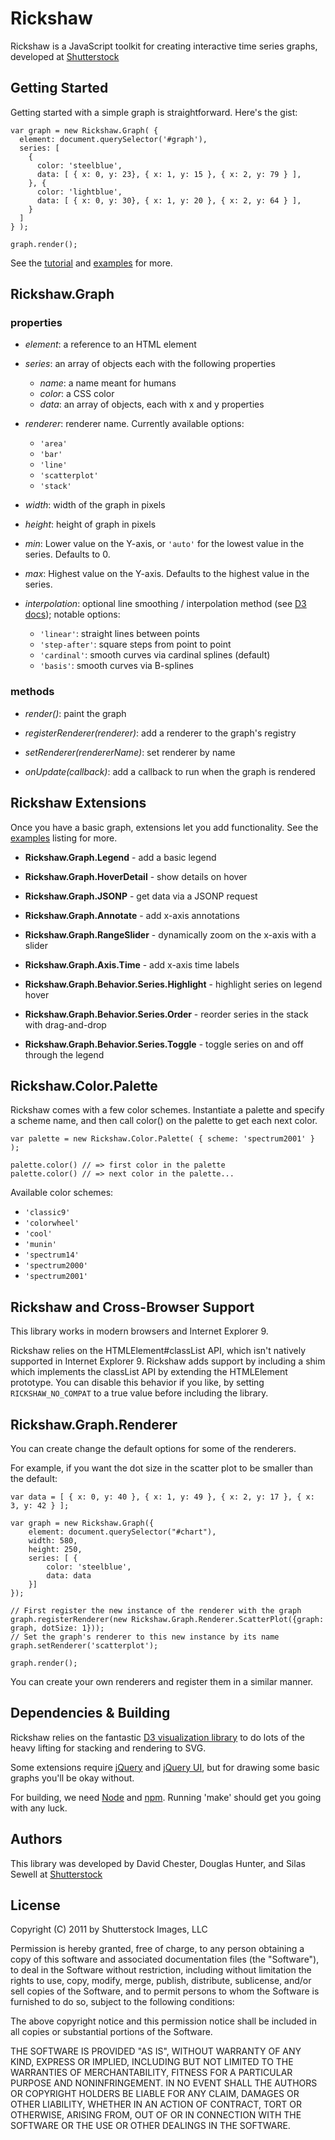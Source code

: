 # Rickshaw

Rickshaw is a JavaScript toolkit for creating interactive time series graphs, developed at [Shutterstock](http://www.shutterstock.com)

## Getting Started

Getting started with a simple graph is straightforward.  Here's the gist:

    var graph = new Rickshaw.Graph( {
      element: document.querySelector('#graph'),
      series: [
        {
          color: 'steelblue',
          data: [ { x: 0, y: 23}, { x: 1, y: 15 }, { x: 2, y: 79 } ],
        }, {
          color: 'lightblue',
          data: [ { x: 0, y: 30}, { x: 1, y: 20 }, { x: 2, y: 64 } ],
        }
      ]
    } );

    graph.render();

See the [tutorial](http://shutterstock.github.com/rickshaw/tutorial/introduction.html) and [examples](http://shutterstock.github.com/rickshaw/examples/) for more.

## Rickshaw.Graph 

### properties

* _element_: a reference to an HTML element

* _series_: an array of objects each with the following properties

  * _name_: a name meant for humans
  * _color_: a CSS color
  * _data_: an array of objects, each with x and y properties

* _renderer_: renderer name. Currently available options:
  
  * `'area'`
  * `'bar'`
  * `'line'`
  * `'scatterplot'`
  * `'stack'`

* _width_: width of the graph in pixels

* _height_: height of graph in pixels

* _min_: Lower value on the Y-axis, or `'auto'` for the lowest value in the series.  Defaults to 0.

* _max_: Highest value on the Y-axis.  Defaults to the highest value in the series.

* _interpolation_: optional line smoothing / interpolation method (see [D3 docs](https://github.com/mbostock/d3/wiki/SVG-Shapes#wiki-line_interpolate)); notable options:

  * `'linear'`: straight lines between points
  * `'step-after'`: square steps from point to point
  * `'cardinal'`: smooth curves via cardinal splines (default)
  * `'basis'`: smooth curves via B-splines

### methods

* _render()_: paint the graph

* _registerRenderer(renderer)_: add a renderer to the graph's registry

* _setRenderer(rendererName)_: set renderer by name

* _onUpdate(callback)_: add a callback to run when the graph is rendered


## Rickshaw Extensions

Once you have a basic graph, extensions let you add functionality.  See the [examples](http://shutterstock.github.com/rickshaw/examples/) listing for more.
 
* __Rickshaw.Graph.Legend__ - add a basic legend

* __Rickshaw.Graph.HoverDetail__ - show details on hover

* __Rickshaw.Graph.JSONP__ - get data via a JSONP request

* __Rickshaw.Graph.Annotate__ - add x-axis annotations

* __Rickshaw.Graph.RangeSlider__ - dynamically zoom on the x-axis with a slider

* __Rickshaw.Graph.Axis.Time__ - add x-axis time labels

* __Rickshaw.Graph.Behavior.Series.Highlight__ - highlight series on legend hover

* __Rickshaw.Graph.Behavior.Series.Order__ - reorder series in the stack with drag-and-drop

* __Rickshaw.Graph.Behavior.Series.Toggle__ - toggle series on and off through the legend


## Rickshaw.Color.Palette

Rickshaw comes with a few color schemes. Instantiate a palette and specify a scheme name, and then call color() on the palette to get each next color.

    var palette = new Rickshaw.Color.Palette( { scheme: 'spectrum2001' } );
    
    palette.color() // => first color in the palette
    palette.color() // => next color in the palette...

Available color schemes:

  * `'classic9'`
  * `'colorwheel'`
  * `'cool'`
  * `'munin'`
  * `'spectrum14'`
  * `'spectrum2000'`
  * `'spectrum2001'`


## Rickshaw and Cross-Browser Support

This library works in modern browsers and Internet Explorer 9.

Rickshaw relies on the HTMLElement#classList API, which isn't natively supported in Internet Explorer 9.  Rickshaw adds support by including a shim which implements the classList API by extending the HTMLElement prototype.  You can disable this behavior if you like, by setting `RICKSHAW_NO_COMPAT` to a true value before including the library. 

## Rickshaw.Graph.Renderer

You can create change the default options for some of the renderers.

For example, if you want the dot size in the scatter plot to be smaller than the default:

    var data = [ { x: 0, y: 40 }, { x: 1, y: 49 }, { x: 2, y: 17 }, { x: 3, y: 42 } ];

    var graph = new Rickshaw.Graph({
        element: document.querySelector("#chart"),
        width: 580,
        height: 250,
        series: [ {
            color: 'steelblue',
            data: data
        }]
    });

    // First register the new instance of the renderer with the graph
    graph.registerRenderer(new Rickshaw.Graph.Renderer.ScatterPlot({graph: graph, dotSize: 1}));
    // Set the graph's renderer to this new instance by its name
    graph.setRenderer('scatterplot');

    graph.render();

You can create your own renderers and register them in a similar manner.

## Dependencies & Building

Rickshaw relies on the fantastic [D3 visualization library](http://mbostock.github.com/d3/) to do lots of the heavy lifting for stacking and rendering to SVG.

Some extensions require [jQuery](http://jquery.com) and [jQuery UI](http://jqueryui.com), but for drawing some basic graphs you'll be okay without.

For building, we need [Node](http://nodejs.org) and [npm](http://npmjs.org).  Running 'make' should get you going with any luck.

## Authors

This library was developed by David Chester, Douglas Hunter, and Silas Sewell at [Shutterstock](http://www.shutterstock.com)


## License

Copyright (C) 2011 by Shutterstock Images, LLC

Permission is hereby granted, free of charge, to any person obtaining a copy of this software and associated documentation files (the "Software"), to deal in the Software without restriction, including without limitation the rights to use, copy, modify, merge, publish, distribute, sublicense, and/or sell copies of the Software, and to permit persons to whom the Software is furnished to do so, subject to the following conditions:

The above copyright notice and this permission notice shall be included in all copies or substantial portions of the Software.

THE SOFTWARE IS PROVIDED "AS IS", WITHOUT WARRANTY OF ANY KIND, EXPRESS OR IMPLIED, INCLUDING BUT NOT LIMITED TO THE WARRANTIES OF MERCHANTABILITY, FITNESS FOR A PARTICULAR PURPOSE AND NONINFRINGEMENT. IN NO EVENT SHALL THE AUTHORS OR COPYRIGHT HOLDERS BE LIABLE FOR ANY CLAIM, DAMAGES OR OTHER LIABILITY, WHETHER IN AN ACTION OF CONTRACT, TORT OR OTHERWISE, ARISING FROM, OUT OF OR IN CONNECTION WITH THE SOFTWARE OR THE USE OR OTHER DEALINGS IN THE SOFTWARE.

